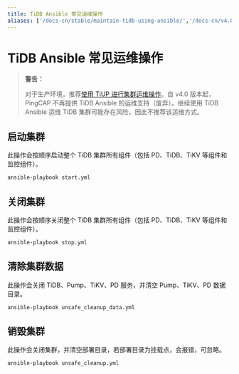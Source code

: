 ```yaml
---
title: TiDB Ansible 常见运维操作
aliases: ['/docs-cn/stable/maintain-tidb-using-ansible/','/docs-cn/v4.0/maintain-tidb-using-ansible/','/docs-cn/stable/how-to/maintain/ansible-operations/','/zh/tidb/dev/maintain-tidb-using-ansible/','/docs-cn/dev/maintain-tidb-using-ansible/','/docs-cn/dev/how-to/maintain/ansible-operations/','/zh/tidb/stable/maintain-tidb-using-ansible/']
---
```


# TiDB Ansible 常见运维操作

> **警告：**
>
> 对于生产环境，推荐[使用 TiUP 进行集群运维操作](/maintain-tidb-using-tiup.md)。自 v4.0 版本起，PingCAP 不再提供 TiDB Ansible 的运维支持（废弃）。继续使用 TiDB Ansible 运维 TiDB 集群可能存在风险，因此不推荐该运维方式。

## 启动集群

此操作会按顺序启动整个 TiDB 集群所有组件（包括 PD、TiDB、TiKV 等组件和监控组件）。


```bash
ansible-playbook start.yml
```

## 关闭集群

此操作会按顺序关闭整个 TiDB 集群所有组件（包括 PD、TiDB、TiKV 等组件和监控组件）。


```bash
ansible-playbook stop.yml
```

## 清除集群数据

此操作会关闭 TiDB、Pump、TiKV、PD 服务，并清空 Pump、TiKV、PD 数据目录。


```bash
ansible-playbook unsafe_cleanup_data.yml
```

## 销毁集群

此操作会关闭集群，并清空部署目录，若部署目录为挂载点，会报错，可忽略。


```bash
ansible-playbook unsafe_cleanup.yml
```
